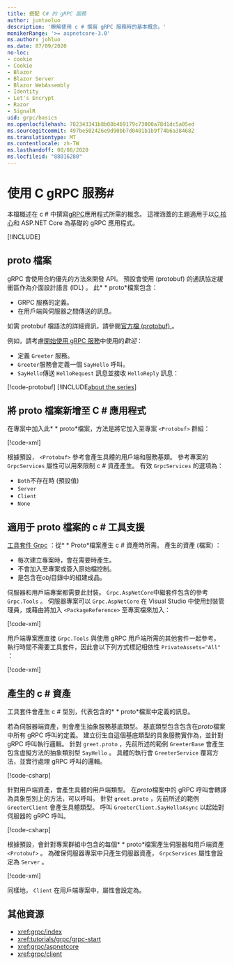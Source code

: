 ```yaml
---
title: 搭配 C# 的 gRPC 服務
author: juntaoluo
description: '瞭解使用 c # 撰寫 gRPC 服務時的基本概念。'
monikerRange: '>= aspnetcore-3.0'
ms.author: johluo
ms.date: 07/09/2020
no-loc:
- cookie
- Cookie
- Blazor
- Blazor Server
- Blazor WebAssembly
- Identity
- Let's Encrypt
- Razor
- SignalR
uid: grpc/basics
ms.openlocfilehash: 782343341b8b08b469179c73000a78d1dc5a05ed
ms.sourcegitcommit: 497be502426e9d90bb7d0401b1b9f74b6a384682
ms.translationtype: MT
ms.contentlocale: zh-TW
ms.lasthandoff: 08/08/2020
ms.locfileid: "88016280"
---
```

# <a name="grpc-services-with-c"></a>使用 C gRPC 服務\#

本檔概述在 c # 中撰寫[gRPC](https://grpc.io/docs/guides/)應用程式所需的概念。 這裡涵蓋的主題適用于以[C 核心](https://grpc.io/blog/grpc-stacks)和 ASP.NET Core 為基礎的 gRPC 應用程式。

[!INCLUDE[](~/includes/gRPCazure.md)]

## <a name="proto-file"></a>proto 檔案

gRPC 會使用合約優先的方法來開發 API。 預設會使用 (protobuf) 的通訊協定緩衝區作為介面設計語言 (IDL) 。 此* \* proto*檔案包含：

* GRPC 服務的定義。
* 在用戶端與伺服器之間傳送的訊息。

如需 protobuf 檔語法的詳細資訊，請參閱[官方檔 (protobuf) ](https://developers.google.com/protocol-buffers/docs/proto3)。

例如，請考慮[開始使用 gRPC 服務](xref:tutorials/grpc/grpc-start)中使用的*歡迎*：

* 定義 `Greeter` 服務。
* `Greeter`服務會定義一個 `SayHello` 呼叫。
* `SayHello`傳送 `HelloRequest` 訊息並接收 `HelloReply` 訊息：

[!code-protobuf[](~/tutorials/grpc/grpc-start/sample/GrpcGreeter/Protos/greet.proto)]
[!INCLUDE[about the series](~/includes/code-comments-loc.md)]

## <a name="add-a-proto-file-to-a-c-app"></a>將 proto 檔案新增至 C \# 應用程式

在專案中加入此* \* proto*檔案，方法是將它加入至專案 `<Protobuf>` 群組：

[!code-xml[](~/tutorials/grpc/grpc-start/sample/GrpcGreeter/GrpcGreeter.csproj?highlight=2&range=7-9)]

根據預設， `<Protobuf>` 參考會產生具體的用戶端和服務基類。 參考專案的 `GrpcServices` 屬性可以用來限制 c # 資產產生。 有效 `GrpcServices` 的選項為：

* `Both`不存在時 (預設值) 
* `Server`
* `Client`
* `None`

## <a name="c-tooling-support-for-proto-files"></a>適用于 proto 檔案的 c # 工具支援

[工具套件 Grpc](https://www.nuget.org/packages/Grpc.Tools/) ：從* \* Proto*檔案產生 c # 資產時所需。 產生的資產 (檔案) ：

* 每次建立專案時，會在需要時產生。
* 不會加入至專案或簽入原始檔控制。
* 是包含在*obj*目錄中的組建成品。

伺服器和用戶端專案都需要此封裝。 `Grpc.AspNetCore`中繼套件包含的參考 `Grpc.Tools` 。 伺服器專案可以 `Grpc.AspNetCore` 在 Visual Studio 中使用封裝管理員，或藉由將加入 `<PackageReference>` 至專案檔來加入：

[!code-xml[](~/tutorials/grpc/grpc-start/sample/GrpcGreeter/GrpcGreeter.csproj?highlight=1&range=12)]

用戶端專案應直接 `Grpc.Tools` 與使用 gRPC 用戶端所需的其他套件一起參考。 執行時間不需要工具套件，因此會以下列方式標記相依性 `PrivateAssets="All"` ：

[!code-xml[](~/tutorials/grpc/grpc-start/sample/GrpcGreeterClient/GrpcGreeterClient.csproj?highlight=3&range=9-11)]

## <a name="generated-c-assets"></a>產生的 c # 資產

工具套件會產生 c # 型別，代表包含的* \* proto*檔案中定義的訊息。

若為伺服器端資產，則會產生抽象服務基底類型。 基底類型包含包含在*proto*檔案中所有 gRPC 呼叫的定義。 建立衍生自這個基底類型的具象服務實作為，並針對 gRPC 呼叫執行邏輯。 針對 `greet.proto` ，先前所述的範例 `GreeterBase` 會產生包含虛擬方法的抽象類別型 `SayHello` 。 具體的執行會 `GreeterService` 覆寫方法，並實行處理 gRPC 呼叫的邏輯。

[!code-csharp[](~/tutorials/grpc/grpc-start/sample/GrpcGreeter/Services/GreeterService.cs?name=snippet)]

針對用戶端資產，會產生具體的用戶端類型。 在*proto*檔案中的 gRPC 呼叫會轉譯為具象型別上的方法，可以呼叫。 針對 `greet.proto` ，先前所述的範例 `GreeterClient` 會產生具體類型。 呼叫 `GreeterClient.SayHelloAsync` 以起始對伺服器的 gRPC 呼叫。

[!code-csharp[](~/tutorials/grpc/grpc-start/sample/GrpcGreeterClient/Program.cs?name=snippet)]

根據預設，會針對專案群組中包含的每個* \* proto*檔案產生伺服器和用戶端資產 `<Protobuf>` 。 為確保伺服器專案中只產生伺服器資產， `GrpcServices` 屬性會設定為 `Server` 。

[!code-xml[](~/tutorials/grpc/grpc-start/sample/GrpcGreeter/GrpcGreeter.csproj?highlight=2&range=7-9)]

同樣地， `Client` 在用戶端專案中，屬性會設定為。

## <a name="additional-resources"></a>其他資源

* <xref:grpc/index>
* <xref:tutorials/grpc/grpc-start>
* <xref:grpc/aspnetcore>
* <xref:grpc/client>
